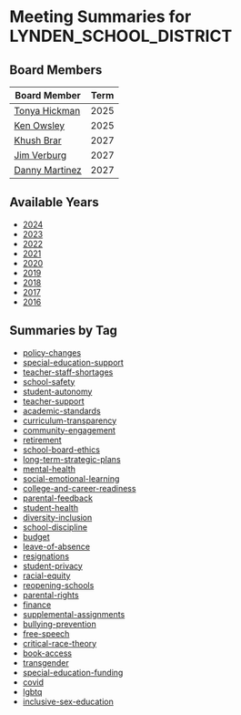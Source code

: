 # Meeting Summaries for LYNDEN_SCHOOL_DISTRICT

## Board Members

| Board Member       | Term           |
|--------------------|----------------|
| [Tonya Hickman](board_member_16.md) | 2025 |
| [Ken Owsley](board_member_17.md) | 2025 |
| [Khush Brar](board_member_18.md) | 2027 |
| [Jim Verburg](board_member_19.md) | 2027 |
| [Danny Martinez](board_member_20.md) | 2027 |

## Available Years
- [2024](school_board_9_year_2024.md)
- [2023](school_board_9_year_2023.md)
- [2022](school_board_9_year_2022.md)
- [2021](school_board_9_year_2021.md)
- [2020](school_board_9_year_2020.md)
- [2019](school_board_9_year_2019.md)
- [2018](school_board_9_year_2018.md)
- [2017](school_board_9_year_2017.md)
- [2016](school_board_9_year_2016.md)

## Summaries by Tag
- [policy-changes](school_board_9_tag_policy-changes.md)
- [special-education-support](school_board_9_tag_special-education-support.md)
- [teacher-staff-shortages](school_board_9_tag_teacher-staff-shortages.md)
- [school-safety](school_board_9_tag_school-safety.md)
- [student-autonomy](school_board_9_tag_student-autonomy.md)
- [teacher-support](school_board_9_tag_teacher-support.md)
- [academic-standards](school_board_9_tag_academic-standards.md)
- [curriculum-transparency](school_board_9_tag_curriculum-transparency.md)
- [community-engagement](school_board_9_tag_community-engagement.md)
- [retirement](school_board_9_tag_retirement.md)
- [school-board-ethics](school_board_9_tag_school-board-ethics.md)
- [long-term-strategic-plans](school_board_9_tag_long-term-strategic-plans.md)
- [mental-health](school_board_9_tag_mental-health.md)
- [social-emotional-learning](school_board_9_tag_social-emotional-learning.md)
- [college-and-career-readiness](school_board_9_tag_college-and-career-readiness.md)
- [parental-feedback](school_board_9_tag_parental-feedback.md)
- [student-health](school_board_9_tag_student-health.md)
- [diversity-inclusion](school_board_9_tag_diversity-inclusion.md)
- [school-discipline](school_board_9_tag_school-discipline.md)
- [budget](school_board_9_tag_budget.md)
- [leave-of-absence](school_board_9_tag_leave-of-absence.md)
- [resignations](school_board_9_tag_resignations.md)
- [student-privacy](school_board_9_tag_student-privacy.md)
- [racial-equity](school_board_9_tag_racial-equity.md)
- [reopening-schools](school_board_9_tag_reopening-schools.md)
- [parental-rights](school_board_9_tag_parental-rights.md)
- [finance](school_board_9_tag_finance.md)
- [supplemental-assignments](school_board_9_tag_supplemental-assignments.md)
- [bullying-prevention](school_board_9_tag_bullying-prevention.md)
- [free-speech](school_board_9_tag_free-speech.md)
- [critical-race-theory](school_board_9_tag_critical-race-theory.md)
- [book-access](school_board_9_tag_book-access.md)
- [transgender](school_board_9_tag_transgender.md)
- [special-education-funding](school_board_9_tag_special-education-funding.md)
- [covid](school_board_9_tag_covid.md)
- [lgbtq](school_board_9_tag_lgbtq.md)
- [inclusive-sex-education](school_board_9_tag_inclusive-sex-education.md)
